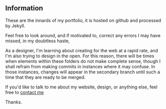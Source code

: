## Information

These are the innards of my portfolio, it is hosted on github and processed by Jekyll.

Feel free to look around, and if motivated to, correct any errors I may have missed, in my doubtless haste,

As a designer, I'm learning about creating for the web at a rapid rate, and I'm also trying to design in the open. For this reason, there will be times when elements within these folders do not make complete sense, though I shall refrain from making commits in instances where it may confuse. In those instances, changes will appear in the secondary branch until such a time that they are ready to be merged.

If you'd like to talk to me about my website, design, or anything else, feel free to [contact me](mailto:c.frostwr1@gmail.com)

Thanks.


